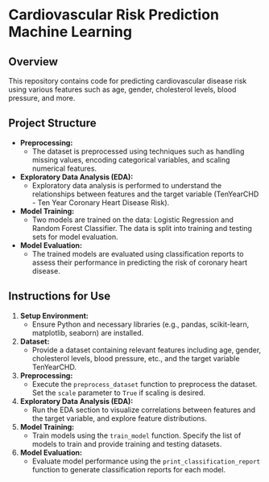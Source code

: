 # Cardiovascular Risk Prediction Machine Learning

## Overview
This repository contains code for predicting cardiovascular disease risk using various features such as age, gender, cholesterol levels, blood pressure, and more.

## Project Structure
- **Preprocessing:** 
  - The dataset is preprocessed using techniques such as handling missing values, encoding categorical variables, and scaling numerical features.
- **Exploratory Data Analysis (EDA):**
  - Exploratory data analysis is performed to understand the relationships between features and the target variable (TenYearCHD - Ten Year Coronary Heart Disease Risk).
- **Model Training:**
  - Two models are trained on the data: Logistic Regression and Random Forest Classifier. The data is split into training and testing sets for model evaluation.
- **Model Evaluation:**
  - The trained models are evaluated using classification reports to assess their performance in predicting the risk of coronary heart disease.

## Instructions for Use
1. **Setup Environment:**
   - Ensure Python and necessary libraries (e.g., pandas, scikit-learn, matplotlib, seaborn) are installed.
2. **Dataset:**
   - Provide a dataset containing relevant features including age, gender, cholesterol levels, blood pressure, etc., and the target variable TenYearCHD.
3. **Preprocessing:**
   - Execute the `preprocess_dataset` function to preprocess the dataset. Set the `scale` parameter to `True` if scaling is desired.
4. **Exploratory Data Analysis (EDA):**
   - Run the EDA section to visualize correlations between features and the target variable, and explore feature distributions.
5. **Model Training:**
   - Train models using the `train_model` function. Specify the list of models to train and provide training and testing datasets.
6. **Model Evaluation:**
   - Evaluate model performance using the `print_classification_report` function to generate classification reports for each model.
